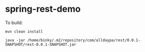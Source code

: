 # spring-rest-demo

To build:

`mvn clean install`

`java -jar /home/binky/.m2/repository/com/alldaypa/rest/0.0.1-SNAPSHOT/rest-0.0.1-SNAPSHOT.jar`


